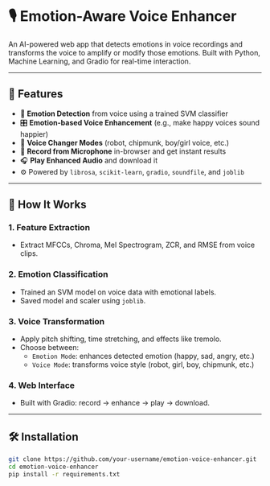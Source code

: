 # 🎙️ Emotion-Aware Voice Enhancer

An AI-powered web app that detects emotions in voice recordings and transforms the voice to amplify or modify those emotions. Built with Python, Machine Learning, and Gradio for real-time interaction.

---

## 🚀 Features

- 🎯 **Emotion Detection** from voice using a trained SVM classifier
- 🎛️ **Emotion-based Voice Enhancement** (e.g., make happy voices sound happier)
- 🤖 **Voice Changer Modes** (robot, chipmunk, boy/girl voice, etc.)
- 🎤 **Record from Microphone** in-browser and get instant results
- 🎧 **Play Enhanced Audio** and download it
- ⚙️ Powered by `librosa`, `scikit-learn`, `gradio`, `soundfile`, and `joblib`

---

## 🧠 How It Works

### 1. Feature Extraction
- Extract MFCCs, Chroma, Mel Spectrogram, ZCR, and RMSE from voice clips.

### 2. Emotion Classification
- Trained an SVM model on voice data with emotional labels.
- Saved model and scaler using `joblib`.

### 3. Voice Transformation
- Apply pitch shifting, time stretching, and effects like tremolo.
- Choose between:
  - `Emotion Mode`: enhances detected emotion (happy, sad, angry, etc.)
  - `Voice Mode`: transforms voice style (robot, girl, boy, chipmunk, etc.)

### 4. Web Interface
- Built with Gradio: record → enhance → play → download.


---

## 🛠️ Installation

```bash
git clone https://github.com/your-username/emotion-voice-enhancer.git
cd emotion-voice-enhancer
pip install -r requirements.txt
